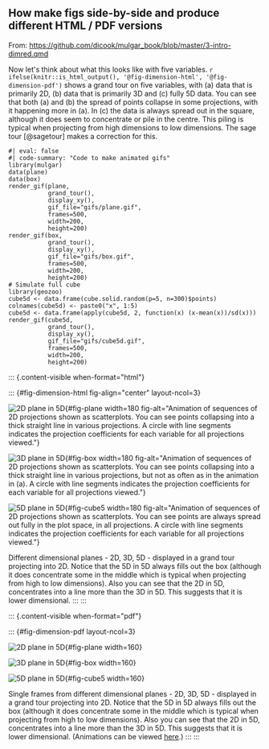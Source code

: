 ## How make figs side-by-side and produce different HTML / PDF versions

From: https://github.com/dicook/mulgar_book/blob/master/3-intro-dimred.qmd


Now let's think about what this looks like with five variables. `r ifelse(knitr::is_html_output(), '@fig-dimension-html', '@fig-dimension-pdf')` shows a grand tour on five variables, with (a) data that is primarily 2D, (b) data that is primarily 3D and (c) fully 5D data.  You can see that both (a) and (b) the spread of points collapse in some projections, with it happening more in (a). In (c) the data is always spread out in the square, although it does seem to concentrate or pile in the centre. This piling is typical when projecting from high dimensions to low dimensions. The sage tour [@sagetour] makes a correction for this. 

```{r echo=knitr::is_html_output()}
#| eval: false
#| code-summary: "Code to make animated gifs"
library(mulgar)
data(plane)
data(box)
render_gif(plane,
           grand_tour(), 
           display_xy(),
           gif_file="gifs/plane.gif",
           frames=500,
           width=200,
           height=200)
render_gif(box,
           grand_tour(), 
           display_xy(),
           gif_file="gifs/box.gif",
           frames=500,
           width=200,
           height=200)
# Simulate full cube
library(geozoo)
cube5d <- data.frame(cube.solid.random(p=5, n=300)$points)
colnames(cube5d) <- paste0("x", 1:5)
cube5d <- data.frame(apply(cube5d, 2, function(x) (x-mean(x))/sd(x)))
render_gif(cube5d,
           grand_tour(), 
           display_xy(),
           gif_file="gifs/cube5d.gif",
           frames=500,
           width=200,
           height=200)
```

::: {.content-visible when-format="html"}

::: {#fig-dimension-html fig-align="center" layout-ncol=3}

![2D plane in 5D](gifs/plane.gif){#fig-plane width=180 fig-alt="Animation of sequences of 2D projections shown as scatterplots. You can see points collapsing into a thick straight line in various projections. A circle with line segments indicates the projection coefficients for each variable for all projections viewed."}

![3D plane in 5D](gifs/box.gif){#fig-box width=180 fig-alt="Animation of sequences of 2D projections shown as scatterplots. You can see points collapsing into a thick straight line in various projections, but not as often as in the animation in (a). A circle with line segments indicates the projection coefficients for each variable for all projections viewed."}

![5D plane in 5D](gifs/cube5d.gif){#fig-cube5 width=180 fig-alt="Animation of sequences of 2D projections shown as scatterplots. You can see points are always spread out fully in the plot space, in all projections. A circle with line segments indicates the projection coefficients for each variable for all projections viewed."}

Different dimensional planes - 2D, 3D, 5D - displayed in a grand tour projecting into 2D. Notice that the 5D in 5D always fills out the box (although it does concentrate some in the middle which is typical when projecting from high to low dimensions). Also you can see that the 2D in 5D, concentrates into a line more than the 3D in 5D. This suggests that it is lower dimensional. 
:::
:::

::: {.content-visible when-format="pdf"}

::: {#fig-dimension-pdf layout-ncol=3}

![2D plane in 5D](images/plane.png){#fig-plane width=160}

![3D plane in 5D](images/box.png){#fig-box width=160}

![5D plane in 5D](images/cube5d.png){#fig-cube5 width=160}

Single frames from different dimensional planes - 2D, 3D, 5D - displayed in a grand tour projecting into 2D. Notice that the 5D in 5D always fills out the box (although it does concentrate some in the middle which is typical when projecting from high to low dimensions). Also you can see that the 2D in 5D, concentrates into a line more than the 3D in 5D. This suggests that it is lower dimensional. (Animations can be viewed [here](https://dicook.github.io/mulgar_book/3-intro-dimred.html).)
:::
:::

